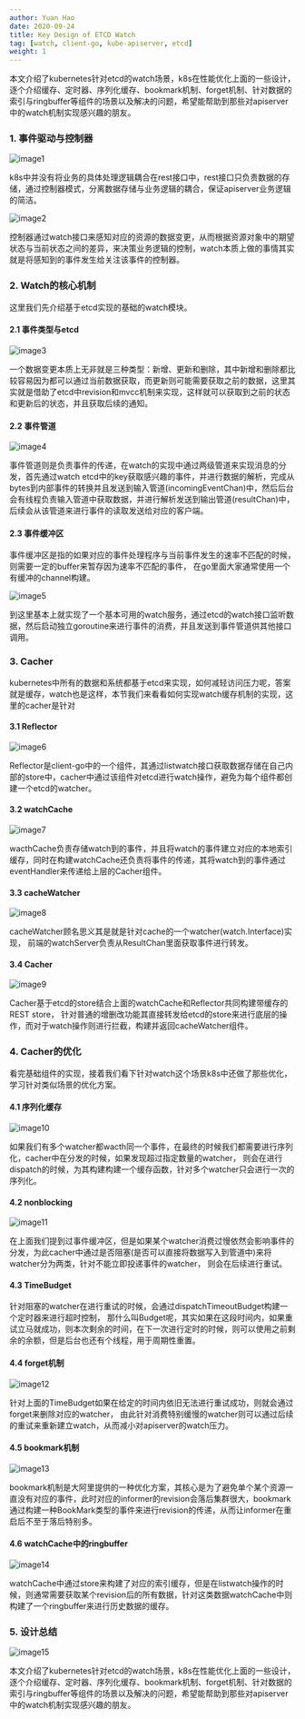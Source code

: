 ```yaml
---
author: Yuan Hao
date: 2020-09-24
title: Key Design of ETCD Watch
tag: [watch, client-go, kube-apiserver, etcd]
weight: 1
---
```


<!-- ## 图解kubernetes中基于etcd的watch关键设计 -->

本文介绍了kubernetes针对etcd的watch场景，k8s在性能优化上面的一些设计，逐个介绍缓存、定时器、序列化缓存、bookmark机制、forget机制、针对数据的索引与ringbuffer等组件的场景以及解决的问题，希望能帮助到那些对apiserver中的watch机制实现感兴趣的朋友。

### 1. 事件驱动与控制器

![image1](/kubernetes/sig-apimachinery/watch/image1.png)

k8s中并没有将业务的具体处理逻辑耦合在rest接口中，rest接口只负责数据的存储，通过控制器模式，分离数据存储与业务逻辑的耦合，保证apiserver业务逻辑的简洁。


![image2](/kubernetes/sig-apimachinery/watch/image2.png)

控制器通过watch接口来感知对应的资源的数据变更，从而根据资源对象中的期望状态与当前状态之间的差异，来决策业务逻辑的控制，watch本质上做的事情其实就是将感知到的事件发生给关注该事件的控制器。

### 2. Watch的核心机制

这里我们先介绍基于etcd实现的基础的watch模块。

#### 2.1 事件类型与etcd

![image3](/kubernetes/sig-apimachinery/watch/image3.png)

一个数据变更本质上无非就是三种类型：新增、更新和删除，其中新增和删除都比较容易因为都可以通过当前数据获取，而更新则可能需要获取之前的数据，这里其实就是借助了etcd中revision和mvcc机制来实现，这样就可以获取到之前的状态和更新后的状态，并且获取后续的通知。

#### 2.2 事件管道

![image4](/kubernetes/sig-apimachinery/watch/image4.png)

事件管道则是负责事件的传递，在watch的实现中通过两级管道来实现消息的分发，首先通过watch etcd中的key获取感兴趣的事件，并进行数据的解析，完成从bytes到内部事件的转换并且发送到输入管道(incomingEventChan)中，然后后台会有线程负责输入管道中获取数据，并进行解析发送到输出管道(resultChan)中，后续会从该管道来进行事件的读取发送给对应的客户端。

#### 2.3 事件缓冲区

事件缓冲区是指的如果对应的事件处理程序与当前事件发生的速率不匹配的时候，则需要一定的buffer来暂存因为速率不匹配的事件， 在go里面大家通常使用一个有缓冲的channel构建。

![image5](/kubernetes/sig-apimachinery/watch/image5.png)

到这里基本上就实现了一个基本可用的watch服务，通过etcd的watch接口监听数据，然后启动独立goroutine来进行事件的消费，并且发送到事件管道供其他接口调用。

### 3. Cacher

kubernetes中所有的数据和系统都基于etcd来实现，如何减轻访问压力呢，答案就是缓存，watch也是这样，本节我们来看看如何实现watch缓存机制的实现，这里的cacher是针对

#### 3.1 Reflector

![image6](/kubernetes/sig-apimachinery/watch/image6.png)

Reflector是client-go中的一个组件，其通过listwatch接口获取数据存储在自己内部的store中，cacher中通过该组件对etcd进行watch操作，避免为每个组件都创建一个etcd的watcher。

#### 3.2 watchCache

![image7](/kubernetes/sig-apimachinery/watch/image7.png)

wacthCache负责存储watch到的事件，并且将watch的事件建立对应的本地索引缓存，同时在构建watchCache还负责将事件的传递，其将watch到的事件通过eventHandler来传递给上层的Cacher组件。

#### 3.3 cacheWatcher

![image8](/kubernetes/sig-apimachinery/watch/image8.png)

cacheWatcher顾名思义其是就是针对cache的一个watcher(watch.Interface)实现， 前端的watchServer负责从ResultChan里面获取事件进行转发。

#### 3.4 Cacher

![image9](/kubernetes/sig-apimachinery/watch/image9.png)

Cacher基于etcd的store结合上面的watchCache和Reflector共同构建带缓存的REST store， 针对普通的增删改功能其直接转发给etcd的store来进行底层的操作，而对于watch操作则进行拦截，构建并返回cacheWatcher组件。

### 4. Cacher的优化

看完基础组件的实现，接着我们看下针对watch这个场景k8s中还做了那些优化，学习针对类似场景的优化方案。

#### 4.1 序列化缓存

![image10](/kubernetes/sig-apimachinery/watch/image10.png)

如果我们有多个watcher都wacth同一个事件，在最终的时候我们都需要进行序列化，cacher中在分发的时候，如果发现超过指定数量的watcher， 则会在进行dispatch的时候，为其构建构建一个缓存函数，针对多个watcher只会进行一次的序列化。

#### 4.2 nonblocking

![image11](/kubernetes/sig-apimachinery/watch/image11.png)

在上面我们提到过事件缓冲区，但是如果某个watcher消费过慢依然会影响事件的分发，为此cacher中通过是否阻塞(是否可以直接将数据写入到管道中)来将watcher分为两类，针对不能立即投递事件的watcher， 则会在后续进行重试。

#### 4.3 TimeBudget

针对阻塞的watcher在进行重试的时候，会通过dispatchTimeoutBudget构建一个定时器来进行超时控制， 那什么叫Budget呢，其实如果在这段时间内，如果重试立马就成功，则本次剩余的时间，在下一次进行定时的时候，则可以使用之前剩余的余额，但是后台也还有个线程，用于周期性重置。

#### 4.4 forget机制

![image12](/kubernetes/sig-apimachinery/watch/image12.png)

针对上面的TimeBudget如果在给定的时间内依旧无法进行重试成功，则就会通过forget来删除对应的watcher， 由此针对消费特别缓慢的watcher则可以通过后续的重试来重新建立watch，从而减小对apiserver的watch压力。

#### 4.5 bookmark机制

![image13](/kubernetes/sig-apimachinery/watch/image13.png)

bookmark机制是大阿里提供的一种优化方案，其核心是为了避免单个某个资源一直没有对应的事件，此时对应的informer的revision会落后集群很大，bookmark通过构建一种BookMark类型的事件来进行revision的传递，从而让informer在重启后不至于落后特别多。

#### 4.6 watchCache中的ringbuffer

![image14](/kubernetes/sig-apimachinery/watch/image14.png)

watchCache中通过store来构建了对应的索引缓存，但是在listwatch操作的时候，则通常需要获取某个revision后的所有数据，针对这类数据watchCache中则构建了一个ringbuffer来进行历史数据的缓存。

### 5. 设计总结

![image15](/kubernetes/sig-apimachinery/watch/image15.png)

本文介绍了kubernetes针对etcd的watch场景，k8s在性能优化上面的一些设计，逐个介绍缓存、定时器、序列化缓存、bookmark机制、forget机制、针对数据的索引与ringbuffer等组件的场景以及解决的问题，希望能帮助到那些对apiserver中的watch机制实现感兴趣的朋友。
